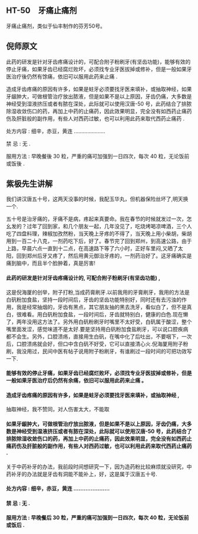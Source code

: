 ## HT-50　牙痛止痛剂

牙痛止痛剂，类似于仙丰制作的芬芳50号。

## 倪师原文

此药的研发是针对牙齿疼痛设计的，可配合附子粉刷牙(有坚齿功能)，能够有效的停止牙痛，如果牙齿已经腐烂败坏，必须找专业牙医拔掉或修补，但是一般如果牙医治疗後仍然有馀痛，依旧可以服用此药来止痛 .

造成牙齿疼痛的原因有许多，如果是蛀牙必须要找牙医来填补，或抽取神经，如果牙龈肿大，可做根管治疗放出脓液，但是如果不是以上原因，牙齿仍痛，大多数是神经受到湿液挤压或者有脓在深处，此际就可以使用汉唐-50 号，此药结合了排脓除湿收敛伤口的药，再加上中药的止痛药，因此效果明显，完全没有如西药止痛药伤及肝脏般的副作用，有些人对西药过敏，也可以利用此药来取代西药止痛药 .

处方内容 : 细辛，赤豆，黄连 .....................

禁 忌 : 无 .

服用方法 : 早晚餐後 30 粒，严重的痛可加强到一日四次，每次 40 粒，无论饭前或饭後 .

## 紫极先生讲解

我们讲汉唐五十号，这两天没事的时候，我配玉华丸，但机器保险丝坏了,明天换一个.

五十号是治牙痛的，牙痛不是病，疼起来真要命。我在春节的时候就发过一次，怎幺发的？过年了回到家，和几个朋友一起，几年没见了，吃烧烤喝凉啤酒，三个人吃了四盘料理，辣椒加孜然粉，当天晚上牙疼的不得了，当天晚上用小柴胡，柴胡用到一百二十八克，一剂药吃下后，好了。春节完了回到郑州，到高速公路，由于上路，早晨六点一直到十二点，在高速路下等了六小时，正好车里闷,又晒了太阳，回到郑州后牙又疼了，然后用黄元御治牙疼的，一剂药治好了。这牙痛确实是痛到脑中，而且半个脸肿着，真是厉害!

#### 此药的研发是针对牙齿疼痛设计的, 可配合附子粉刷牙(有坚齿功能) ,

这是倪海厦的创举，附子打粉,当成药膏刷牙.以前我用的牙膏刷牙，我用的方法是白矾粉加食盐，坚持一段时间后，牙齿的坚齿功能特别好，同时还有去污浊的作用，我是经常抽烟的，牙齿有黑点，其它朋友抽的黑去洗牙，看似白了，但不是真白，很难看。用白矾粉加食盐，一段时间后，牙齿就特别白，健康的白色.现在懒了，两年没用这方法了。另外用白矾粉刷牙时嘴里不太好受，白矾属于酸涩，整个嘴里面发涩，感觉味道不是太好.要是坚持用白矾粉加食盐刷牙，可以说口腔疾病都不会生。另外，口腔溃疡，直接用生白矾，在嘴中化了后吐出，不要咽下，一次后，口腔溃疡就会好，但口中含白矾不好受，它可以直接清心火.倪海厦用附子粉刷，我没用过，民间中医有帖子说用附子粉刷牙，有谁刷过一段时间的可把功效写一下.

#### 能够有效的停止牙痛，如果牙齿已经腐烂败坏，必须找专业牙医拔掉或修补，但是一般如果牙医治疗后仍然有余痛，依旧可以服用此药来止痛 。

#### 造成牙齿疼痛的原因有许多，如果是蛀牙必须要找牙医来填补，或抽取神经 ,

抽取神经，我不赞同，对人伤害太大，不能取

#### 如果牙龈肿大，可做根管治疗放出脓液，但是如果不是以上原因，牙齿仍痛，大多数是神经受到湿液挤压或者有脓在深处，此际就可以使用汉唐-50 号，此药结合了排脓除湿收敛伤口的药，再加上中药的止痛药，因此效果明显，完全没有如西药止痛药伤及肝脏般的副作用，有些人对西药过敏，也可以利用此药来取代西药止痛药 .

关于中药补牙的办法，我前段时间想研究一下，因为造药粉比较麻烦就没研究，中药补牙的办法就是牙齿有洞能不能补上，好，这是属于汉唐五十号.

#### 处方内容 : 细辛，赤豆，黄连 .....................

#### 禁 忌 : 无 .

#### 服用方法 : 早晚餐后 30 粒，严重的痛可加强到一日四次，每次 40 粒，无论饭前或饭后 .